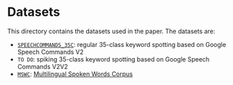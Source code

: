 # Datasets

This directory contains the datasets used in the paper. The datasets are:

- [`SPEECHCOMMANDS_35C`](./SPEECHCOMMANDS_35C.py): regular 35-class keyword spotting based on Google Speech Commands V2
- `TO DO`: spiking 35-class keyword spotting based on Google Speech Commands V2V2
- [`MSWC`](./MSWC.py): [Multilingual Spoken Words Corpus](https://mlcommons.org/en/news/spoken-words-blog/)
